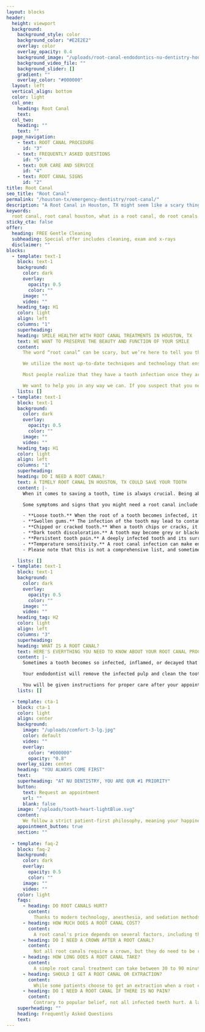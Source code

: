 ```yaml
---
layout: blocks
header:
  height: viewport
  background:
    background_style: color
    background_color: "#E2E2E2"
    overlay: color
    overlay_opacity: 0.4
    background_image: "/uploads/root-canal-endodontics-nu-dentistry-houston-tx-hero.jpg"
    background_video_file: ""
    background_slider: []
    gradient: ""
    overlay_color: "#000000"
  layout: left
  vertical_align: bottom
  color: light
  col_one:
    heading: Root Canal 
    text: 
  col_two:
    heading: ""
    text: ""
  page_navigation:
    - text: ROOT CANAL PROCEDURE
      id: "3"
    - text: FREQUENTLY ASKED QUESTIONS
      id: "5"
    - text: OUR CARE AND SERVICE
      id: "4"
    - text: ROOT CANAL SIGNS
      id: "2"      
title: Root Canal
seo_title: "Root Canal"
permalink: "/houston-tx/emergency-dentistry/root-canal/"
description: "A Root Canal in Houston, TX might seem like a scary thing, but Nu Dentistry’s expert dentists make your treatment simple and painless."
keywords:
  root canal, root canal houston, what is a root canal, do root canals hurt, root canal procedure, root canal cost, endodontist, root canal treatment, how long...
sticky_cta: false
offer:
  heading: FREE Gentle Cleaning
  subheading: Special offer includes cleaning, exam and x-rays
  disclaimer: ""
blocks:
  - template: text-1
    block: text-1
    background:
      color: dark
      overlay:
        opacity: 0.5
        color: ""
      image: ""
      video: ""
    heading_tag: H1
    color: light
    align: left
    columns: "1"
    superheading: 
    heading: SMILE HEALTHY WITH ROOT CANAL TREATMENTS IN HOUSTON, TX
    text: WE WANT TO PRESERVE THE BEAUTY AND FUNCTION OF YOUR SMILE
    content: 
      The word “root canal” can be scary, but we’re here to tell you that there’s no need to worry! Our Nu Dentistry endodontists specialize in root canal treatments and are highly skilled. The procedure is relatively painless and straightforward. The entire process should be no more stressful than a visit for a filling.

      We utilize the most up-to-date techniques and technology that ensure the least invasive treatment available. Our skilled professionals are precise in diagnosing and pinpointing the exact areas of infection. We’re dedicated to making your root canal as efficient as possible.

      Most people realize that they have a tooth infection once they are having tooth nerve pain or swelling in the tooth and surrounding gums. If you find that you have persistent pain or you notice any abnormalities around your tooth, please come to us immediately.

      We want to help you in any way we can. If you suspect that you need immediate treatment, contact us at (832) 916-4144 to schedule a consultation with an endodontist.
    lists: []
  - template: text-1
    block: text-1
    background:
      color: dark
      overlay:
        opacity: 0.5
        color: ""
      image: ""
      video: ""
    heading_tag: H1
    color: light
    align: left
    columns: "1"
    superheading: 
    heading: DO I NEED A ROOT CANAL?
    text: A TIMELY ROOT CANAL IN HOUSTON, TX COULD SAVE YOUR TOOTH
    content: |-
      When it comes to saving a tooth, time is always crucial. Being able to recognize warning signs early can be the deciding factor on whether your tooth's damage is too extensive for a root canal to be done. When it comes to **dental emergencies**, we always want to ensure you receive the treatment that best preserves your dental health.

      Some symptoms and signs that you might need a root canal include:

      - **Loose tooth.** When the root of a tooth becomes infected, it can kill the nerve and weaken the surrounding enamel, causing it to lose its stability.
      - **Swollen gums.** The infection of the tooth may lead to contamination of the surrounding gums. The swelling might come and go, or your gums may have a white pimple on it, known as an abscess. Abscesses sometimes ooze pus.
      - **Chipped or cracked tooth.** When a tooth chips or cracks, it can damage the nerve and leave the root exposed to potential bacteria and infection.
      - **Dark tooth discoloration.** A tooth may become grey or blackened when the underlying roots and nerves are damaged.
      - **Persistent tooth pain.** A deeply infected tooth and its surrounding neighbors and bone may hurt all the time or reoccur in waves. While this may not always be the fault of a root canal infection, you should always see your dentist if you have constant toothaches or pain.
      - **Temperature sensitivity.** A root canal infection can make enjoying hot and cold food and drinks painful. The discomfort can either be a sharp, severe pain or a persistent, dull ache.
      - Please note that this is not a comprehensive list, and sometimes there are no symptoms present. It's important to speak with your dentist to diagnose whether you need a root canal. If you believe you may need a root canal, call our office at (832) 916-4144 to schedule a consultation.

    lists: []
  - template: text-1
    block: text-1
    background:
      color: dark
      overlay:
        opacity: 0.5
        color: ""
      image: ""
      video: ""
    heading_tag: H2
    color: light
    align: left
    columns: "3"
    superheading: 
    heading: WHAT IS A ROOT CANAL?
    text: HERE'S EVERYTHING YOU NEED TO KNOW ABOUT YOUR ROOT CANAL PROCEDURE
    content: |-
      Sometimes a tooth becomes so infected, inflamed, or decayed that its soft, inner pulp and nerves become permanently damaged. When this happens, your dentist may recommend you receive a root canal to clear out the decay, disinfect the tooth, fill it, and seal it to save what’s left of the tooth. A root canal is the tried and true method of removing a dental infection while saving the tooth. A root canal usually requires two visits. During the first visit, the root canal is performed.

      Your endodontist will remove the infected pulp and clean the tooth before sealing with a temporary filling. Once the tooth has healed, your tooth will be permanently filled and sealed. While the outer enamel will remain untouched, your original tooth will be vulnerable and weak without its pulp. In many cases, the endodontist will surround your original tooth with a crown to protect it from being vulnerable and weak. Post root canal sensitivity is common but will usually subside within a short period of time.

      You will be given instructions for proper care after your appointments.Also, regular dental hygiene and dental visits are imperative to extend the length of your root canal treatment and overall dental health. A root canal is often the last defense in preserving a tooth. If the decay is too severe for a root canal procedure to be done, your dentist may suggest that the tooth be removed to prevent further infection or complications. Let us get you out of pain. Give us a call today.
    lists: []

  - template: cta-1
    block: cta-1
    color: light
    align: center
    background:
      image: "/uploads/comfort-3-lg.jpg"
      color: default
      video: ""
      overlay:
        color: "#000000"
        opacity: "0.8"
    overlay_size: center
    heading: "YOU ALWAYS COME FIRST"
    text: 
    superheading: "AT NU DENTISTRY, YOU ARE OUR #1 PRIORITY"
    button:
      text: Request an appointment
      url: ""
      blank: false
    image: "/uploads/tooth-heart-lightBlue.svg"
    content:
      We follow a strict patient-first philosophy, meaning your happiness and success is always at the front of our minds. Our modern, luxury office is designed to put you at ease with the latest technologies and tools to keep you entertained and relaxed during your root canal. Stream your favorite television shows and movies straight into your private suite as your endodontist quickly and painlessly restores your tooth without missing a step. We're confident that you won't find another team as dedicated to your comfort and lifelong dental health as Nu Dentistry.
    appointment_button: true
    section: ""
    
  - template: faq-2
    block: faq-2
    background:
      color: dark
      overlay:
        opacity: 0.5
        color: ""
      image: ""
      video: ""
    color: light
    faqs:
      - heading: DO ROOT CANALS HURT?
        content:
          Thanks to modern technology, anesthesia, and sedation methods your procedure can be relatively painless. Your tooth and the surrounding area will be completely numb throughout your treatment. At Nu Dentistry, we pride ourselves on keeping our patients comfortable and relaxed, even during intensive procedures.
      - heading: HOW MUCH DOES A ROOT CANAL COST?
        content:
          A root canal's price depends on several factors, including the severity of the cavity, the location of the tooth, and the number of roots to be cleared and filled. If a crown is needed, the additional costs may vary depending on the materials used, such as porcelain, ceramic, or metal. We offer many financial options that can be discussed during your consultation.
      - heading: DO I NEED A CROWN AFTER A ROOT CANAL?
        content:
          Not all root canals require a crown, but they do need to be reinforced. Your tooth will be weaker following treatment, so your dentist or endodontist may highly recommend that you receive a crown to protect your tooth, especially if it's a molar or premolar. The placement of a crown will extend the natural life of your tooth, which is always the goal of dentistry.
      - heading: HOW LONG DOES A ROOT CANAL TAKE?
        content:
          A simple root canal treatment can take between 30 to 90 minutes, depending on the tooth. Molars can take longer as up to 4 root canals will be needed to remove and fill each root. A second visit may be necessary to fully seal the tooth and cap it with either a crown or filling.      
      - heading: SHOULD I GET A ROOT CANAL OR EXTRACTION?
        content:
          While some patients choose to get an extraction when a root canal is still possible, we always recommend that you get a root canal if you can. Root canals can save the tooth by clearing out infections. Tooth extractions, however, should only be done if the damage to the tooth is so severe that there is no way to save it. Your dentist will discuss which options are available to you.
      - heading: DO I NEED A ROOT CANAL IF THERE IS NO PAIN?
        content:
          Contrary to popular belief, not all infected teeth hurt. A lack of pain does not always mean that a root canal should be put off or avoided. Even in the absence of pain, the damage may worsen with time until the tooth can no longer be saved. If your dentist or endodontist recommends a root canal, you should listen to them as it will save you a lot of time, money, and pain in the long run.
    superheading: ""
    heading: Frequently Asked Questions
    text: 
---
```

